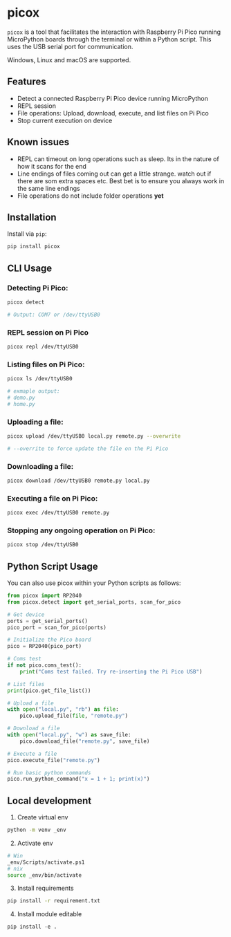 # picox
`picox` is a tool that facilitates the interaction with Raspberry Pi Pico running MicroPython boards through the terminal or within a Python script. This uses the USB serial port for communication.

Windows, Linux and macOS are supported.

## Features
- Detect a connected Raspberry Pi Pico device running MicroPython
- REPL session
- File operations: Upload, download, execute, and list files on Pi Pico
- Stop current execution on device

## Known issues
- REPL can timeout on long operations such as sleep. Its in the nature of how it scans for the end
- Line endings of files coming out can get a little strange. watch out if there are som extra spaces etc. Best bet is to ensure you always work in the same line endings
- File operations do not include folder operations __yet__

## Installation
Install via `pip`:

``` bash 
pip install picox
```


## CLI Usage


### Detecting Pi Pico:
``` bash
picox detect

# Output: COM7 or /dev/ttyUSB0
```

### REPL session on Pi Pico
``` bash
picox repl /dev/ttyUSB0
```

### Listing files on Pi Pico:
``` bash
picox ls /dev/ttyUSB0

# exmaple output:
# demo.py
# home.py
```

### Uploading a file:
``` bash
picox upload /dev/ttyUSB0 local.py remote.py --overwrite

# --overrite to force update the file on the Pi Pico
```

### Downloading a file:
``` bash
picox download /dev/ttyUSB0 remote.py local.py
```

### Executing a file on Pi Pico:
``` bash
picox exec /dev/ttyUSB0 remote.py
```

### Stopping any ongoing operation on Pi Pico:
``` bash
picox stop /dev/ttyUSB0
```


## Python Script Usage
You can also use picox within your Python scripts as follows:

``` python
from picox import RP2040
from picox.detect import get_serial_ports, scan_for_pico

# Get device
ports = get_serial_ports()
pico_port = scan_for_pico(ports)

# Initialize the Pico board
pico = RP2040(pico_port)

# Coms test
if not pico.coms_test():
    print("Coms test failed. Try re-inserting the Pi Pico USB")

# List files
print(pico.get_file_list())

# Upload a file
with open("local.py", "rb") as file:
    pico.upload_file(file, "remote.py")

# Download a file
with open("local.py", "w") as save_file:
    pico.download_file("remote.py", save_file)

# Execute a file
pico.execute_file("remote.py")

# Run basic python commands
pico.run_python_command("x = 1 + 1; print(x)")
```

## Local development
1. Create virtual env
``` bash
python -m venv _env
```
2. Activate env
``` bash
# Win
_env/Scripts/activate.ps1
# nix
source _env/bin/activate
```
3. Install requirements
``` bash
pip install -r requirement.txt
```
4. Install module editable
```
pip install -e .
```